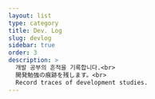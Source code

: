 ```yaml
---
layout: list
type: category
title: Dev. Log
slug: devlog
sidebar: true
order: 3
description: >
  개발 공부의 흔적을 기록합니다.<br>
  開発勉強の痕跡を残します。<br>
  Record traces of development studies.
---
```

